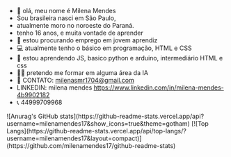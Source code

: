 - 👋 olá, meu nome é Milena Mendes 
- Sou brasileira nasci em São Paulo, 
- atualmente moro no noroeste do Paraná.
- tenho 16 anos, e muita vontade de aprender 
- 🤝 estou procurando emprego em jovem aprendiz
- 💻 atualmente tenho o básico em programação, HTML e CSS
- 💭 estou aprendendo JS, basico python e arduino, intermediário HTML e css
- 👩‍🎓 pretendo me formar em alguma área da IA 
- 📨 CONTATO: milenasmr1704@gmail.com 
- LINKEDIN: milena mendes https://www.linkedin.com/in/milena-mendes-4b9902182
- 📞 44999709968
<div>
![Anurag's GitHub stats](https://github-readme-stats.vercel.app/api?username=milenamendes17&show_icons=true&theme=gotham)
</a> 
[![Top Langs](https://github-readme-stats.vercel.app/api/top-langs/?username=milenamendes17&layout=compact)](https://github.com/milenamendes17/github-readme-stats)
 </div>
